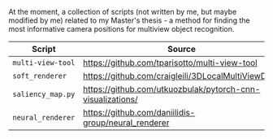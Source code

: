 At the moment, a collection of scripts (not written by me, but maybe modified by me) related to my Master's thesis - a method for finding the most informative camera positions for multiview object recognition.

|Script | Source|
|---|----|
|`multi-view-tool` | https://github.com/tparisotto/multi-view-tool|
|`soft_renderer` | https://github.com/craigleili/3DLocalMultiViewDesc|
|`saliency_map.py` | https://github.com/utkuozbulak/pytorch-cnn-visualizations/|
|`neural_renderer` | https://github.com/daniilidis-group/neural_renderer |